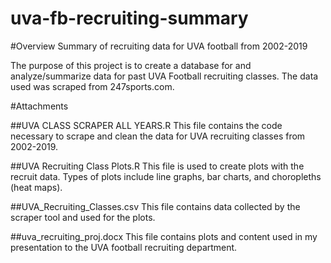 # uva-fb-recruiting-summary

#Overview
Summary of recruiting data for UVA football from 2002-2019

The purpose of this project is to create a database for and analyze/summarize data for past UVA Football recruiting classes. The data used was scraped from 247sports.com. 

#Attachments

##UVA CLASS SCRAPER ALL YEARS.R
This file contains the code necessary to scrape and clean the data for UVA recruiting classes from 2002-2019.

##UVA Recruiting Class Plots.R
This file is used to create plots with the recruit data. Types of plots include line graphs, bar charts, and choropleths (heat maps).

##UVA_Recruiting_Classes.csv
This file contains data collected by the scraper tool and used for the plots.

##uva_recruiting_proj.docx
This file contains plots and content used in my presentation to the UVA football recruiting department.
